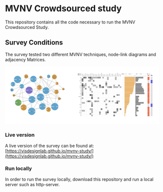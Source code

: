 # MVNV Crowdsourced study

This repository contains all the code necessary to run the MVNV Crowdsourced Study.

## Survey Conditions

The survey tested two different MVNV techniques, node-link diagrams and adjacency Matrices.

![Study Conditions](study_conditions.png)

### Live version

A live version of the survey can be found at: [https://visdesignlab.github.io/mvnv-study/](https://visdesignlab.github.io/mvnv-study/)

### Run locally

In order to run the survey locally, download this repository and run a local server such as http-server.
